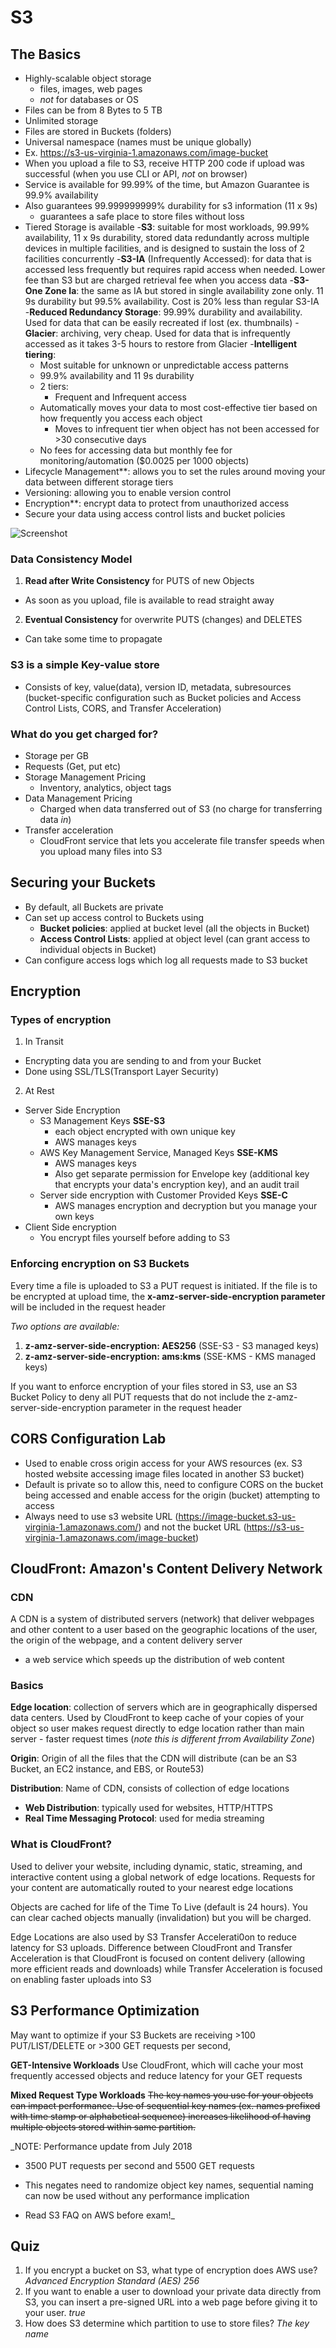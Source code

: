 # S3

## The Basics
* Highly-scalable object storage
  * files, images, web pages
  * *not* for databases or OS
* Files can be from 8 Bytes to 5 TB
* Unlimited storage
* Files are stored in Buckets (folders)
* Universal namespace (names must be unique globally)
* Ex. https://s3-us-virginia-1.amazonaws.com/image-bucket
* When you upload a file to S3,  receive HTTP 200 code if upload was successful (when you use CLI or API, _not_ on browser)
* Service is available for 99.99% of the time, but Amazon Guarantee is 99.9% availability
* Also guarantees 99.999999999% durability for s3 information (11 x 9s)
  - guarantees a safe place to store files without loss
* Tiered Storage is available
  -**S3**: suitable for most workloads, 99.99% availability, 11 x 9s durability, stored data redundantly across multiple devices in multiple facilities, and is designed to sustain the loss of 2 facilities concurrently
  -**S3-IA** (Infrequently Accessed): for data that is accessed less frequently but requires rapid access when needed. Lower fee than S3 but are charged retrieval fee when you access data
  -**S3-One Zone Ia**: the same as IA but stored in single availability zone only. 11 9s durability but 99.5% availability. Cost is 20% less than regular S3-IA
  -**Reduced Redundancy Storage**: 99.99% durability and availability. Used for data that can be easily recreated if lost (ex. thumbnails)
  -**Glacier**: archiving, very cheap. Used for data that is infrequently accessed as it takes 3-5 hours to restore from Glacier
  -**Intelligent tiering**:
    * Most suitable for unknown or unpredictable access patterns
    * 99.9% availability and 11 9s durability
    * 2 tiers:
      - Frequent and Infrequent access
    * Automatically moves your data to most cost-effective tier based on how frequently you access each object
      - Moves to infrequent tier when object has not been accessed for >30 consecutive days
    * No fees for accessing data but monthly fee for monitoring/automation ($0.0025 per 1000 objects)
* Lifecycle Management**: allows you to set the rules around moving your data between different storage tiers
* Versioning: allowing you to enable version control
* Encryption**: encrypt data to protect from unauthorized access
* Secure your data using access control lists and bucket policies

![Screenshot](docs/storage-tiers.png)

### Data Consistency Model
1. **Read after Write Consistency** for PUTS of new Objects
  * As soon as you upload, file is available to read straight away
2. **Eventual Consistency** for overwrite PUTS (changes) and DELETES
  * Can take some time to propagate

### S3 is a simple Key-value store
  * Consists of key, value(data), version ID, metadata, subresources (bucket-specific configuration such as Bucket policies and Access Control Lists, CORS, and Transfer Acceleration)

### What do you get charged for?
  * Storage per GB
  * Requests (Get, put etc)
  * Storage Management Pricing
    * Inventory, analytics, object tags
  * Data Management Pricing
    * Charged when data transferred out of S3 (no charge for transferring data _in_)
  * Transfer acceleration
    * CloudFront service that lets you accelerate file transfer speeds when you upload many files into S3

## Securing your Buckets
* By default, all Buckets are private
* Can set up access control to Buckets using
  - **Bucket policies**: applied at bucket level (all the objects in Bucket)
  - **Access Control Lists**: applied at object level (can grant access to individual objects in Bucket)
* Can configure access logs which log all requests made to S3 bucket

## Encryption
### Types of encryption
1. In Transit
  - Encrypting data you are sending to and from your Bucket
  -  Done using SSL/TLS(Transport Layer Security)
2. At Rest
  * Server Side Encryption
    * S3 Management Keys **SSE-S3**
      - each object encrypted with own unique key
      - AWS manages keys
    * AWS Key Management Service, Managed Keys **SSE-KMS**
      - AWS manages keys
      - Also get separate permission for Envelope key (additional key that encrypts your data's encryption key), and an audit trail
    * Server side encryption with Customer Provided Keys **SSE-C**
      - AWS manages encryption and decryption but you manage your own keys
  * Client Side encryption
    - You encrypt files yourself before adding to S3

### Enforcing encryption on S3 Buckets
Every time a file is uploaded to S3 a PUT request is initiated.  If the file is to be encrypted at upload time, the **x-amz-server-side-encryption parameter** will be included in the request header

_Two options are available:_
1. **z-amz-server-side-encryption: AES256** (SSE-S3 - S3 managed keys)
2. **z-amz-server-side-encryption: ams:kms** (SSE-KMS - KMS managed keys)

If you want to enforce encryption of your files stored in S3, use an S3 Bucket Policy to deny all PUT requests that do not include the z-amz-server-side-encryption parameter in the request header

## CORS Configuration Lab
* Used to enable cross origin access for your AWS resources (ex. S3 hosted website accessing image files located in another S3 bucket)
* Default is private so to allow this, need to configure CORS on the bucket being accessed and enable access for the origin (bucket) attempting to access
* Always need to use s3 website URL (https://image-bucket.s3-us-virginia-1.amazonaws.com/) and not the bucket URL (https://s3-us-virginia-1.amazonaws.com/image-bucket)

## CloudFront: Amazon's Content Delivery Network

### CDN
A CDN is a system of distributed servers (network) that deliver webpages and other content to a user based on the geographic locations of the user, the origin of the webpage, and a content delivery server
- a web service which speeds up the distribution of web content

### Basics
**Edge location**: collection of servers which are in geographically dispersed data centers. Used by CloudFront to keep cache of your copies of your object so user makes request directly to edge location rather than main server - faster request times (_note this is different frrom Availability Zone_)

**Origin**: Origin of all the files that the CDN will distribute (can be an S3 Bucket, an EC2 instance, and EBS, or Route53)

**Distribution**: Name of CDN, consists of collection of edge locations
  * **Web Distribution**: typically used for websites, HTTP/HTTPS
  * **Real Time Messaging Protocol**: used for media streaming

### What is CloudFront?
Used to deliver your website, including dynamic, static, streaming, and interactive content using a global network of edge locations. Requests for your content are automatically routed to your nearest edge locations

Objects are cached for life of the Time To Live (default is 24 hours). You can clear cached objects manually (invalidation) but you will be charged.

Edge Locations are also used by S3 Transfer Accelerati0on to reduce latency for S3 uploads. Difference between CloudFront and Transfer Acceleration is that CloudFront is focused on content delivery (allowing more efficient reads and downloads) while Transfer Acceleration is focused on enabling faster uploads into S3

## S3 Performance Optimization
May want to optimize if your S3 Buckets are receiving >100 PUT/LIST/DELETE or >300 GET requests per second,

**GET-Intensive Workloads**
Use CloudFront, which will cache your most frequently accessed objects and reduce latency for your GET requests

**Mixed Request Type Workloads**
~~The key names you use for your objects can impact performance. Use of sequential key names (ex. names prefixed with time stamp or alphabetical sequence) increases likelihood of having multiple objects stored within same partition.~~

_NOTE: Performance update from July 2018
* 3500 PUT requests per second and 5500 GET requests
* This negates need to randomize object key names, sequential naming can now be used without any performance implication

* Read S3 FAQ on AWS before exam!_

## Quiz
1. If you encrypt a bucket on S3, what type of encryption does AWS use? _Advanced Encryption Standard (AES) 256_
2. If you want to enable a user to download your private data directly from S3, you can insert a pre-signed URL into a web page before giving it to your user. _true_
3. How does S3 determine which partition to use to store files? _The key name_
